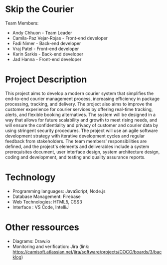 # Skip the Courier
Team Members:

* Andy Chhuon - Team Leader
* Camila-Paz Vejar-Rojas - Front-end developer
* Fadi Nimer - Back-end developer
* Vraj Patel - Front-end developer
* Karin Sarkis - Back-end developer
* Jad Hanna - Front-end developer

# Project Description
This project aims to develop a modern courier system that simplifies the end-to-end courier management process, increasing efficiency in package processing, tracking, and delivery. 
The project also aims to improve the customer experience for courier services by offering real-time tracking, alerts, and flexible booking alternatives.
The system will be designed in a way that allows for future scalability and growth to meet rising needs, and will ensure the confidentiality and privacy of customer and courier data by using stringent security procedures. 
The project will use an agile software development strategy with iterative development cycles and regular feedback from stakeholders. 
The team members' responsibilities are defined, and the project's elements and deliverables include a system prerequisites document, user interface design, system architecture design, coding and development, and testing and quality assurance reports.

# Technology
* Programming languages: JavaScript, Node.js
* Database Management: Firebase
* Web Technologies: HTML5, CSS3
* Interface : VS Code, IntelliJ

# Other ressources
* Diagrams: Draw.io
* Monitoring and verification: Jira (link: https://camisoft.atlassian.net/jira/software/projects/COCO/boards/3/backlog)
  
